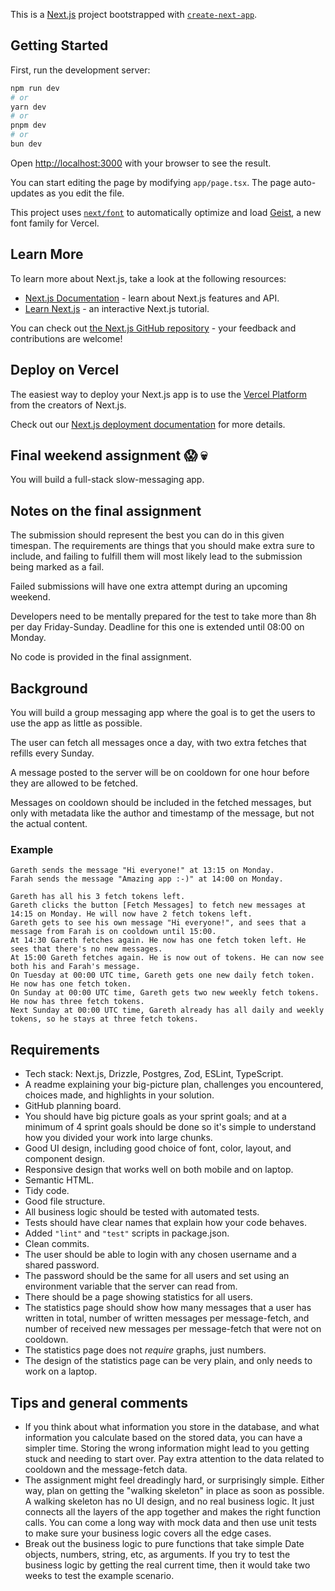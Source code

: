 This is a [Next.js](https://nextjs.org) project bootstrapped with [`create-next-app`](https://nextjs.org/docs/app/api-reference/cli/create-next-app).

## Getting Started

First, run the development server:

```bash
npm run dev
# or
yarn dev
# or
pnpm dev
# or
bun dev
```

Open [http://localhost:3000](http://localhost:3000) with your browser to see the result.

You can start editing the page by modifying `app/page.tsx`. The page auto-updates as you edit the file.

This project uses [`next/font`](https://nextjs.org/docs/app/building-your-application/optimizing/fonts) to automatically optimize and load [Geist](https://vercel.com/font), a new font family for Vercel.

## Learn More

To learn more about Next.js, take a look at the following resources:

- [Next.js Documentation](https://nextjs.org/docs) - learn about Next.js features and API.
- [Learn Next.js](https://nextjs.org/learn) - an interactive Next.js tutorial.

You can check out [the Next.js GitHub repository](https://github.com/vercel/next.js) - your feedback and contributions are welcome!

## Deploy on Vercel

The easiest way to deploy your Next.js app is to use the [Vercel Platform](https://vercel.com/new?utm_medium=default-template&filter=next.js&utm_source=create-next-app&utm_campaign=create-next-app-readme) from the creators of Next.js.

Check out our [Next.js deployment documentation](https://nextjs.org/docs/app/building-your-application/deploying) for more details.



## Final weekend assignment 😱 💀

You will build a full-stack slow-messaging app.

## Notes on the final assignment

The submission should represent the best you can do in this given timespan. The requirements are things that you should make extra sure to include, and failing to fulfill them will most likely lead to the submission being marked as a fail.

Failed submissions will have one extra attempt during an upcoming weekend.

Developers need to be mentally prepared for the test to take more than 8h per day Friday-Sunday.
Deadline for this one is extended until 08:00 on Monday.

No code is provided in the final assignment.

## Background

You will build a group messaging app where the goal is to get the users to use the app as little as possible.

The user can fetch all messages once a day, with two extra fetches that refills every Sunday.

A message posted to the server will be on cooldown for one hour before they are allowed to be fetched.

Messages on cooldown should be included in the fetched messages, but only with metadata like the author and timestamp of the message, but not the actual content.


### Example
```
Gareth sends the message "Hi everyone!" at 13:15 on Monday.
Farah sends the message "Amazing app :-)" at 14:00 on Monday.

Gareth has all his 3 fetch tokens left.
Gareth clicks the button [Fetch Messages] to fetch new messages at 14:15 on Monday. He will now have 2 fetch tokens left.
Gareth gets to see his own message "Hi everyone!", and sees that a message from Farah is on cooldown until 15:00.
At 14:30 Gareth fetches again. He now has one fetch token left. He sees that there's no new messages.
At 15:00 Gareth fetches again. He is now out of tokens. He can now see both his and Farah's message.
On Tuesday at 00:00 UTC time, Gareth gets one new daily fetch token. He now has one fetch token.
On Sunday at 00:00 UTC time, Gareth gets two new weekly fetch tokens. He now has three fetch tokens.
Next Sunday at 00:00 UTC time, Gareth already has all daily and weekly tokens, so he stays at three fetch tokens.
```

## Requirements

- Tech stack: Next.js, Drizzle, Postgres, Zod, ESLint, TypeScript.
- A readme explaining your big-picture plan, challenges you encountered, choices made, and highlights in your solution.
- GitHub planning board.
- You should have big picture goals as your sprint goals; and at a minimum of 4 sprint goals should be done so it's simple to understand how you divided your work into large chunks.
- Good UI design, including good choice of font, color, layout, and component design.
- Responsive design that works well on both mobile and on laptop.
- Semantic HTML.
- Tidy code.
- Good file structure.
- All business logic should be tested with automated tests.
- Tests should have clear names that explain how your code behaves.
- Added `"lint"` and `"test"` scripts in package.json.
- Clean commits.
- The user should be able to login with any chosen username and a shared password.
- The password should be the same for all users and set using an environment variable that the server can read from.
- There should be a page showing statistics for all users.
- The statistics page should show how many messages that a user has written in total, number of written messages per message-fetch, and number of received new messages per message-fetch that were not on cooldown.
- The statistics page does not _require_ graphs, just numbers.
- The design of the statistics page can be very plain, and only needs to work on a laptop.

## Tips and general comments

- If you think about what information you store in the database, and what information you calculate based on the stored data, you can have a simpler time. Storing the wrong information might lead to you getting stuck and needing to start over. Pay extra attention to the data related to cooldown and the message-fetch data.
- The assignment might feel dreadingly hard, or surprisingly simple. Either way, plan on getting the "walking skeleton" in place as soon as possible. A walking skeleton has no UI design, and no real business logic. It just connects all the layers of the app together and makes the right function calls. You can come a long way with mock data and then use unit tests to make sure your business logic covers all the edge cases.
- Break out the business logic to pure functions that take simple Date objects, numbers, string, etc, as arguments. If you try to test the business logic by getting the real current time, then it would take two weeks to test the example scenario.
